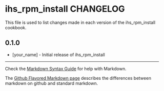 ihs_rpm_install CHANGELOG
=========================

This file is used to list changes made in each version of the ihs_rpm_install cookbook.

0.1.0
-----
- [your_name] - Initial release of ihs_rpm_install

- - -
Check the [Markdown Syntax Guide](http://daringfireball.net/projects/markdown/syntax) for help with Markdown.

The [Github Flavored Markdown page](http://github.github.com/github-flavored-markdown/) describes the differences between markdown on github and standard markdown.
